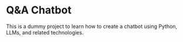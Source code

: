 # Q&A Chatbot

This is a dummy project to learn how to create a chatbot using Python, LLMs, and related technologies.